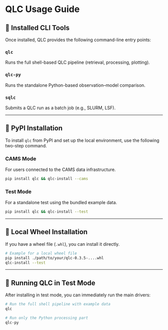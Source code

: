 # QLC Usage Guide

## 🚀 Installed CLI Tools

Once installed, QLC provides the following command-line entry points:

### `qlc`
Runs the full shell-based QLC pipeline (retrieval, processing, plotting).

### `qlc-py`
Runs the standalone Python-based observation–model comparison.

### `sqlc`
Submits a QLC run as a batch job (e.g., SLURM, LSF).

---

## 🧪 PyPI Installation

To install `qlc` from PyPI and set up the local environment, use the following two-step command.

### CAMS Mode
For users connected to the CAMS data infrastructure.
```bash
pip install qlc && qlc-install --cams
```

### Test Mode
For a standalone test using the bundled example data.
```bash
pip install qlc && qlc-install --test
```

---

## 🧪 Local Wheel Installation

If you have a wheel file (`.whl`), you can install it directly.

```bash
# Example for a local wheel file
pip install ./path/to/your/qlc-0.3.5-....whl
qlc-install --test
```

---

## 🧪 Running QLC in Test Mode

After installing in test mode, you can immediately run the main drivers:
```bash
# Run the full shell pipeline with example data
qlc

# Run only the Python processing part
qlc-py
```

